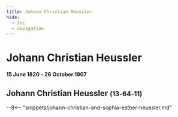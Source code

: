 ```yaml
---
title: Johann Christian Heussler
hide:
  - toc
  - navigation 
---
```


# Johann Christian Heussler

**15 June 1820 - 26 October 1907**

## Johann Christian Heussler <small>(13‑64‑11)</small>

--8<-- "snippets/johann-christian-and-sophia-esther-heussler.md"
